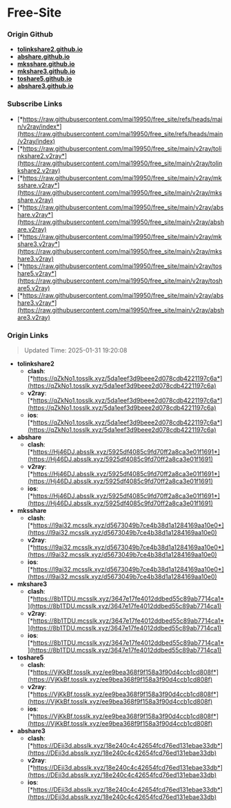 # Free-Site

### Origin Github

- [**tolinkshare2.github.io**](https://github.com/tolinkshare2/tolinkshare2.github.io)
- [**abshare.github.io**](https://github.com/abshare/abshare.github.io)
- [**mksshare.github.io**](https://github.com/mksshare/mksshare.github.io)
- [**mkshare3.github.io**](https://github.com/mkshare3/mkshare3.github.io)
- [**toshare5.github.io**](https://github.com/toshare5/toshare5.github.io)
- [**abshare3.github.io**](https://github.com/abshare3/abshare3.github.io)

### Subscribe Links

- [*https://raw.githubusercontent.com/mai19950/free_site/refs/heads/main/v2ray/index*](https://raw.githubusercontent.com/mai19950/free_site/refs/heads/main/v2ray/index)
- [*https://raw.githubusercontent.com/mai19950/free_site/main/v2ray/tolinkshare2.v2ray*](https://raw.githubusercontent.com/mai19950/free_site/main/v2ray/tolinkshare2.v2ray)
- [*https://raw.githubusercontent.com/mai19950/free_site/main/v2ray/mksshare.v2ray*](https://raw.githubusercontent.com/mai19950/free_site/main/v2ray/mksshare.v2ray)
- [*https://raw.githubusercontent.com/mai19950/free_site/main/v2ray/abshare.v2ray*](https://raw.githubusercontent.com/mai19950/free_site/main/v2ray/abshare.v2ray)
- [*https://raw.githubusercontent.com/mai19950/free_site/main/v2ray/mkshare3.v2ray*](https://raw.githubusercontent.com/mai19950/free_site/main/v2ray/mkshare3.v2ray)
- [*https://raw.githubusercontent.com/mai19950/free_site/main/v2ray/toshare5.v2ray*](https://raw.githubusercontent.com/mai19950/free_site/main/v2ray/toshare5.v2ray)
- [*https://raw.githubusercontent.com/mai19950/free_site/main/v2ray/abshare3.v2ray*](https://raw.githubusercontent.com/mai19950/free_site/main/v2ray/abshare3.v2ray)

### Origin Links

> Updated Time: 2025-01-31 19:20:08

- **tolinkshare2**
  - **clash**: [*https://qZkNo1.tosslk.xyz/5da1eef3d9beee2d078cdb4221197c6a*](https://qZkNo1.tosslk.xyz/5da1eef3d9beee2d078cdb4221197c6a)
  - **v2ray**: [*https://qZkNo1.tosslk.xyz/5da1eef3d9beee2d078cdb4221197c6a*](https://qZkNo1.tosslk.xyz/5da1eef3d9beee2d078cdb4221197c6a)
  - **ios**: [*https://qZkNo1.tosslk.xyz/5da1eef3d9beee2d078cdb4221197c6a*](https://qZkNo1.tosslk.xyz/5da1eef3d9beee2d078cdb4221197c6a)
- **abshare**
  - **clash**: [*https://Hj46DJ.absslk.xyz/5925df4085c9fd70ff2a8ca3e01f1691*](https://Hj46DJ.absslk.xyz/5925df4085c9fd70ff2a8ca3e01f1691)
  - **v2ray**: [*https://Hj46DJ.absslk.xyz/5925df4085c9fd70ff2a8ca3e01f1691*](https://Hj46DJ.absslk.xyz/5925df4085c9fd70ff2a8ca3e01f1691)
  - **ios**: [*https://Hj46DJ.absslk.xyz/5925df4085c9fd70ff2a8ca3e01f1691*](https://Hj46DJ.absslk.xyz/5925df4085c9fd70ff2a8ca3e01f1691)
- **mksshare**
  - **clash**: [*https://l9ai32.mcsslk.xyz/d5673049b7ce4b38d1a1284169aa10e0*](https://l9ai32.mcsslk.xyz/d5673049b7ce4b38d1a1284169aa10e0)
  - **v2ray**: [*https://l9ai32.mcsslk.xyz/d5673049b7ce4b38d1a1284169aa10e0*](https://l9ai32.mcsslk.xyz/d5673049b7ce4b38d1a1284169aa10e0)
  - **ios**: [*https://l9ai32.mcsslk.xyz/d5673049b7ce4b38d1a1284169aa10e0*](https://l9ai32.mcsslk.xyz/d5673049b7ce4b38d1a1284169aa10e0)
- **mkshare3**
  - **clash**: [*https://8b1TDU.mcsslk.xyz/3647e17fe4012ddbed55c89ab7714ca1*](https://8b1TDU.mcsslk.xyz/3647e17fe4012ddbed55c89ab7714ca1)
  - **v2ray**: [*https://8b1TDU.mcsslk.xyz/3647e17fe4012ddbed55c89ab7714ca1*](https://8b1TDU.mcsslk.xyz/3647e17fe4012ddbed55c89ab7714ca1)
  - **ios**: [*https://8b1TDU.mcsslk.xyz/3647e17fe4012ddbed55c89ab7714ca1*](https://8b1TDU.mcsslk.xyz/3647e17fe4012ddbed55c89ab7714ca1)
- **toshare5**
  - **clash**: [*https://VjKkBf.tosslk.xyz/ee9bea368f9f158a3f90d4ccb1cd808f*](https://VjKkBf.tosslk.xyz/ee9bea368f9f158a3f90d4ccb1cd808f)
  - **v2ray**: [*https://VjKkBf.tosslk.xyz/ee9bea368f9f158a3f90d4ccb1cd808f*](https://VjKkBf.tosslk.xyz/ee9bea368f9f158a3f90d4ccb1cd808f)
  - **ios**: [*https://VjKkBf.tosslk.xyz/ee9bea368f9f158a3f90d4ccb1cd808f*](https://VjKkBf.tosslk.xyz/ee9bea368f9f158a3f90d4ccb1cd808f)
- **abshare3**
  - **clash**: [*https://DEji3d.absslk.xyz/18e240c4c42654fcd76ed131ebae33db*](https://DEji3d.absslk.xyz/18e240c4c42654fcd76ed131ebae33db)
  - **v2ray**: [*https://DEji3d.absslk.xyz/18e240c4c42654fcd76ed131ebae33db*](https://DEji3d.absslk.xyz/18e240c4c42654fcd76ed131ebae33db)
  - **ios**: [*https://DEji3d.absslk.xyz/18e240c4c42654fcd76ed131ebae33db*](https://DEji3d.absslk.xyz/18e240c4c42654fcd76ed131ebae33db)
